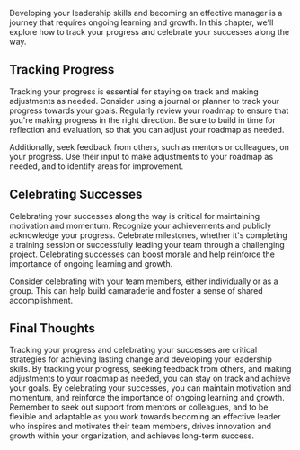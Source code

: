 
Developing your leadership skills and becoming an effective manager is a journey that requires ongoing learning and growth. In this chapter, we'll explore how to track your progress and celebrate your successes along the way.

Tracking Progress
-----------------

Tracking your progress is essential for staying on track and making adjustments as needed. Consider using a journal or planner to track your progress towards your goals. Regularly review your roadmap to ensure that you're making progress in the right direction. Be sure to build in time for reflection and evaluation, so that you can adjust your roadmap as needed.

Additionally, seek feedback from others, such as mentors or colleagues, on your progress. Use their input to make adjustments to your roadmap as needed, and to identify areas for improvement.

Celebrating Successes
---------------------

Celebrating your successes along the way is critical for maintaining motivation and momentum. Recognize your achievements and publicly acknowledge your progress. Celebrate milestones, whether it's completing a training session or successfully leading your team through a challenging project. Celebrating successes can boost morale and help reinforce the importance of ongoing learning and growth.

Consider celebrating with your team members, either individually or as a group. This can help build camaraderie and foster a sense of shared accomplishment.

Final Thoughts
--------------

Tracking your progress and celebrating your successes are critical strategies for achieving lasting change and developing your leadership skills. By tracking your progress, seeking feedback from others, and making adjustments to your roadmap as needed, you can stay on track and achieve your goals. By celebrating your successes, you can maintain motivation and momentum, and reinforce the importance of ongoing learning and growth. Remember to seek out support from mentors or colleagues, and to be flexible and adaptable as you work towards becoming an effective leader who inspires and motivates their team members, drives innovation and growth within your organization, and achieves long-term success.
